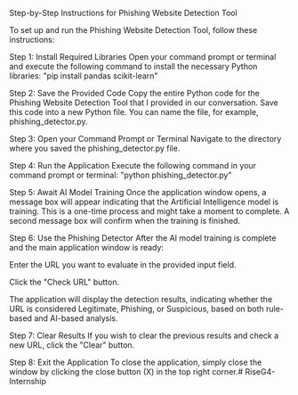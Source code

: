 Step-by-Step Instructions for Phishing Website Detection Tool

To set up and run the Phishing Website Detection Tool, follow these instructions:

Step 1: Install Required Libraries
Open your command prompt or terminal and execute the following command to install the necessary Python libraries:
"pip install pandas scikit-learn"

Step 2: Save the Provided Code
Copy the entire Python code for the Phishing Website Detection Tool that I provided in our conversation. Save this code into a new Python file. You can name the file, for example, phishing_detector.py.

Step 3: Open your Command Prompt or Terminal
Navigate to the directory where you saved the phishing_detector.py file.

Step 4: Run the Application
Execute the following command in your command prompt or terminal:
"python phishing_detector.py"

Step 5: Await AI Model Training
Once the application window opens, a message box will appear indicating that the Artificial Intelligence model is training. This is a one-time process and might take a moment to complete. A second message box will confirm when the training is finished.

Step 6: Use the Phishing Detector
After the AI model training is complete and the main application window is ready:

Enter the URL you want to evaluate in the provided input field.

Click the "Check URL" button.

The application will display the detection results, indicating whether the URL is considered Legitimate, Phishing, or Suspicious, based on both rule-based and AI-based analysis.

Step 7: Clear Results
If you wish to clear the previous results and check a new URL, click the "Clear" button.

Step 8: Exit the Application
To close the application, simply close the window by clicking the close button (X) in the top right corner.# RiseG4-Internship
